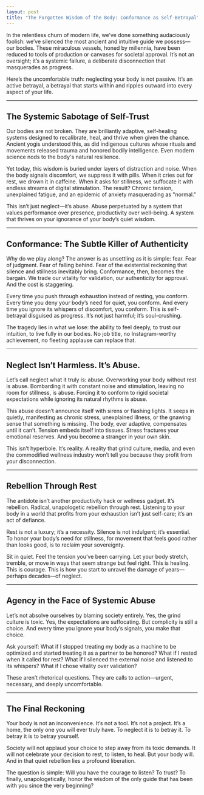 ```yaml
---
layout: post
title: "The Forgotten Wisdom of the Body: Conformance as Self-Betrayal"
---
```


In the relentless churn of modern life, we’ve done something audaciously foolish: we’ve silenced the most ancient and intuitive guide we possess—our bodies. These miraculous vessels, honed by millennia, have been reduced to tools of production or canvases for societal approval. It’s not an oversight; it’s a systemic failure, a deliberate disconnection that masquerades as progress.

Here’s the uncomfortable truth: neglecting your body is not passive. It’s an active betrayal, a betrayal that starts within and ripples outward into every aspect of your life.

---

## The Systemic Sabotage of Self-Trust

Our bodies are not broken. They are brilliantly adaptive, self-healing systems designed to recalibrate, heal, and thrive when given the chance. Ancient yogis understood this, as did indigenous cultures whose rituals and movements released trauma and honored bodily intelligence. Even modern science nods to the body's natural resilience.

Yet today, this wisdom is buried under layers of distraction and noise. When the body signals discomfort, we suppress it with pills. When it cries out for rest, we drown it in caffeine. When it asks for stillness, we suffocate it with endless streams of digital stimulation. The result? Chronic tension, unexplained fatigue, and an epidemic of anxiety masquerading as "normal."

This isn’t just neglect—it’s abuse. Abuse perpetuated by a system that values performance over presence, productivity over well-being. A system that thrives on your ignorance of your body’s quiet wisdom.

---

## Conformance: The Subtle Killer of Authenticity

Why do we play along? The answer is as unsettling as it is simple: fear. Fear of judgment. Fear of falling behind. Fear of the existential reckoning that silence and stillness inevitably bring. Conformance, then, becomes the bargain. We trade our vitality for validation, our authenticity for approval. And the cost is staggering.

Every time you push through exhaustion instead of resting, you conform. Every time you deny your body’s need for quiet, you conform. And every time you ignore its whispers of discomfort, you conform. This is self-betrayal disguised as progress. It’s not just harmful; it’s soul-crushing.

The tragedy lies in what we lose: the ability to feel deeply, to trust our intuition, to live fully in our bodies. No job title, no Instagram-worthy achievement, no fleeting applause can replace that.

---

## Neglect Isn’t Harmless. It’s Abuse.

Let’s call neglect what it truly is: abuse. Overworking your body without rest is abuse. Bombarding it with constant noise and stimulation, leaving no room for stillness, is abuse. Forcing it to conform to rigid societal expectations while ignoring its natural rhythms is abuse.

This abuse doesn’t announce itself with sirens or flashing lights. It seeps in quietly, manifesting as chronic stress, unexplained illness, or the gnawing sense that something is missing. The body, ever adaptive, compensates until it can’t. Tension embeds itself into tissues. Stress fractures your emotional reserves. And you become a stranger in your own skin.

This isn’t hyperbole. It’s reality. A reality that grind culture, media, and even the commodified wellness industry won’t tell you because they profit from your disconnection.

---

## Rebellion Through Rest

The antidote isn’t another productivity hack or wellness gadget. It’s rebellion. Radical, unapologetic rebellion through rest. Listening to your body in a world that profits from your exhaustion isn’t just self-care; it’s an act of defiance.

Rest is not a luxury; it’s a necessity. Silence is not indulgent; it’s essential. To honor your body’s need for stillness, for movement that feels good rather than looks good, is to reclaim your sovereignty.

Sit in quiet. Feel the tension you’ve been carrying. Let your body stretch, tremble, or move in ways that seem strange but feel right. This is healing. This is courage. This is how you start to unravel the damage of years—perhaps decades—of neglect.

---

## Agency in the Face of Systemic Abuse

Let’s not absolve ourselves by blaming society entirely. Yes, the grind culture is toxic. Yes, the expectations are suffocating. But complicity is still a choice. And every time you ignore your body’s signals, you make that choice.

Ask yourself: What if I stopped treating my body as a machine to be optimized and started treating it as a partner to be honored? What if I rested when it called for rest? What if I silenced the external noise and listened to its whispers? What if I chose vitality over validation?

These aren’t rhetorical questions. They are calls to action—urgent, necessary, and deeply uncomfortable.

---

## The Final Reckoning

Your body is not an inconvenience. It’s not a tool. It’s not a project. It’s a home, the only one you will ever truly have. To neglect it is to betray it. To betray it is to betray yourself.

Society will not applaud your choice to step away from its toxic demands. It will not celebrate your decision to rest, to listen, to heal. But your body will. And in that quiet rebellion lies a profound liberation.

The question is simple: Will you have the courage to listen? To trust? To finally, unapologetically, honor the wisdom of the only guide that has been with you since the very beginning?
